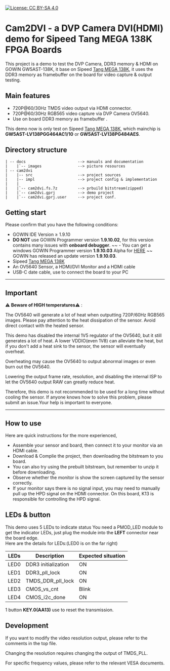[![License: CC BY-SA 4.0](https://img.shields.io/badge/License-CC_BY--SA_4.0-lightgrey.svg)](https://creativecommons.org/licenses/by-sa/4.0/)

# Cam2DVI - a DVP Camera DVI(HDMI) demo for Sipeed Tang MEGA 138K FPGA Boards

This project is a demo to test the DVP Camera, DDR3 memory & HDMI on GOWIN GW5AST-138K, it base on Sipeed [Tang MEGA 138K](https://wiki.sipeed.com/hardware/en/tang/tang-mega-138k/mega-138k.html), it uses the DDR3 memory as framebuffer on the board for video capture & output testing.

## Main features

- 720P@60/30Hz TMDS video output via HDMI connector.
- 720P@60/30Hz RGB565 video capture via DVP Camera OV5640.
- Use on board DDR3 memory as framebuffer .

This demo now is only test on Sipeed [Tang MEGA 138K](https://wiki.sipeed.com/hardware/en/tang/tang-mega-138k/mega-138k.html), which mainchip is **GW5AST-LV138PGG464AC1/10** or **GW5AST-LV138PG484AES**.   

## Directory structure

```
| -- docs                       --> manuals and documentation   
|    |`-- images                --> picture resources  
| -- cam2dvi 
|    |-- src                    --> project sources 
|    |-- impl                   --> project config & implementation 
|    |
|    |`-- cam2dvi.fs.7z         --> prbuild bitstream(zipped)                       
|    |`-- cam2dvi.gprj          --> demo project
|    |`-- cam2dvi.gprj.user     --> project conf.

```

## Getting start
Please confirm that you have the following conditions:
- GOWIN IDE Version ≥ 1.9.10
- **DO NOT** use GOWIN Programmer version **1.9.10.02**, for this version contains many issues with **onboard debugger**.
~~ - You can get a windows GOWIN Programmer version **1.9.10.03** Alpha for [HERE](https://api.dl.sipeed.com/shareURL/TANG/programmer) ~~ GOWIN has released an update version **1.9.10.03**.
- Sipeed [Tang MEGA 138K](https://wiki.sipeed.com/hardware/en/tang/tang-mega-138k/mega-138k.html)
- An OV5640 Sensor, a HDMI/DVI Monitor and a HDMI cable
- USB-C date cable, use to connect the board to your PC

***

## Important 

⚠️ **Beware of HIGH temperatures**⚠️ :

The OV5640 will generate a lot of heat when outputting 720P/60Hz RGB565 images. Please pay attention to the heat dissipation of the sensor. Avoid direct contact with the heated sensor.

This demo has disabled the internal 1V5 regulator of the OV5640, but it still generates a lot of heat. A lower VDDIO(even 1V8) can alleviate the heat, but if you don't add a heat sink to the sensor, the sensor will eventually overheat.

Overheating may cause the OV5640 to output abnormal images or even burn out the OV5640.

Lowering the output frame rate, resolution, and disabling the internal ISP to let the OV5640 output RAW can greatly reduce heat.

Therefore, this demo is not recommended to be used for a long time without cooling the sensor. If anyone knows how to solve this problem, please submit an issue.Your help is important to everyone.

***

## How to use

Here are quick instructions for the more experienced,
- Assemble your sensor and board, then connect it to your monitor via an HDMI cable.
- Download & Complie the project, then downloading the bitstream to you board.
- You can also try using the prebuilt bitstream, but remember to unzip it before downloading.
- Observe whether the monitor is show the screen captured by the sensor correctly.
- If your monitor says there is no signal input, you may need to manually pull up the HPD signal on the HDMI connector. On this board, K13 is responsible for controlling the HPD signal.

## LEDs & button

This demo uses 5 LEDs to indicate status
You need a PMOD_LED module to get the indicator LEDs, just plug the module into the **LEFT** connector near the board edge.   
Here are the details for LEDs:(LED0 is on the far right)

| LEDs      | Description                     | Expected situation|
| ----------| --------------------------------|-------------------|
| LED0      |  DDR3 initialization            | ON                |
| LED1      |  DDR3_pll_lock                  | ON                |
| LED2      |  TMDS_DDR_pll_lock              | ON                |
| LED3      |  CMOS_vs_cnt                    | Blink             |
| LED4      |  CMOS_i2c_done                  | ON                |

1 button **KEY.0(AA13)** use to reset the transmission.  

## Development

If you want to modify the video resolution output, please refer to the comments in the top file.

Changing the resolution requires changing the output of TMDS_PLL. 

For specific frequency values, please refer to the relevant VESA documents.